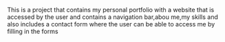 This is a project that contains my personal portfolio with a website that is accessed by the user and contains a navigation bar,abou me,my skills and also includes a contact form where the user can be able to access me by filling in the forms
